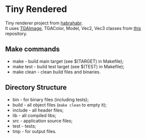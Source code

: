 # Tiny Rendered #
Tiny renderer project from [habrahabr][1].  
It uses [TGAImage], TGAColor, Model, Vec2, Vec3 classes 
from [this][2] repository.

## Make commands ##

* make - build main target (see $(TARGET) in Makefile);
* make test - build test target (see $(TEST) in Makefile);
* make clean - clean build files and binaries.

## Directory Structure ##

* bin - for binary files (including tests);
* build - all object files (`make clean` to empty it);
* include - all header files;
* lib - all compiled libs;
* src - application source files;
* test - tests;
* tmp - for output files.

[1]: http://habrahabr.ru/post/248153/
[2]: https://github.com/ssloy/tinyrenderer
[TGAImage]: http://en.wikipedia.org/wiki/Truevision_TGA
